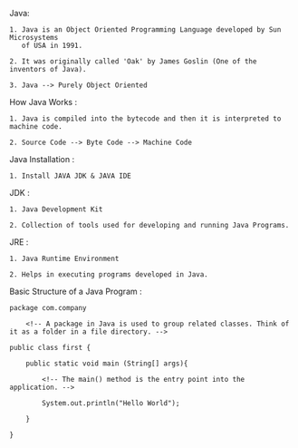 Java:

    1. Java is an Object Oriented Programming Language developed by Sun Microsystems 
       of USA in 1991.

    2. It was originally called 'Oak' by James Goslin (One of the inventors of Java).

    3. Java --> Purely Object Oriented

How Java Works :

    1. Java is compiled into the bytecode and then it is interpreted to machine code.

    2. Source Code --> Byte Code --> Machine Code

Java Installation :  

    1. Install JAVA JDK & JAVA IDE

JDK :

    1. Java Development Kit

    2. Collection of tools used for developing and running Java Programs.

JRE : 
 
    1. Java Runtime Environment

    2. Helps in executing programs developed in Java.

Basic Structure of a Java Program :
    
    package com.company

        <!-- A package in Java is used to group related classes. Think of it as a folder in a file directory. -->

    public class first {

        public static void main (String[] args){

            <!-- The main() method is the entry point into the application. -->

            System.out.println("Hello World");

        }

    }